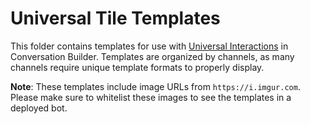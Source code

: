 # Universal Tile Templates

This folder contains templates for use with [Universal Interactions](https://developers.liveperson.com/conversation-builder-interactions-code.html) in Conversation Builder. Templates are organized by channels, as many channels require unique template formats to properly display.

**Note**: These templates include image URLs from `https://i.imgur.com`. Please make sure to whitelist these images to see the templates in a deployed bot.
